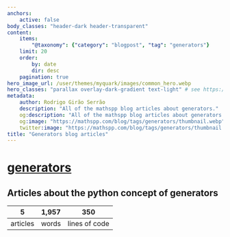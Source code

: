 ```yaml
---
anchors:
    active: false
body_classes: "header-dark header-transparent"
content:
    items:
        "@taxonomy": {"category": "blogpost", "tag": "generators"}
    limit: 20
    order:
        by: date
        dir: desc
    pagination: true
hero_image_url: /user/themes/myquark/images/common_hero.webp
hero_classes: "parallax overlay-dark-gradient text-light" # see https://demo.getgrav.org/blog-skeleton/blog/hero-classes
metadata:
    author: Rodrigo Girão Serrão
    description: "All of the mathspp blog articles about generators."
    og:description: "All of the mathspp blog articles about generators."
    og:image: "https://mathspp.com/blog/tags/generators/thumbnail.webp"
    twitter:image: "https://mathspp.com/blog/tags/generators/thumbnail.webp"
title: "Generators blog articles"
---
```


# <a href="/blog/tags/generators" class="label label-primary tag-title">generators</a>


## Articles about the python concept of generators



<table class="stats-table">
    <thead>
        <tr>
            <th style="text-align: center;">5</th>
            <th style="text-align: center;">1,957</th>
            <th style="text-align: center;">350</th>
        </tr>
    </thead>
    <tbody>
        <tr>
            <td style="text-align: center;">articles</td>
            <td style="text-align: center;">words</td>
            <td style="text-align: center;">lines of code</td>
        </tr>
    </tbody>
</table>